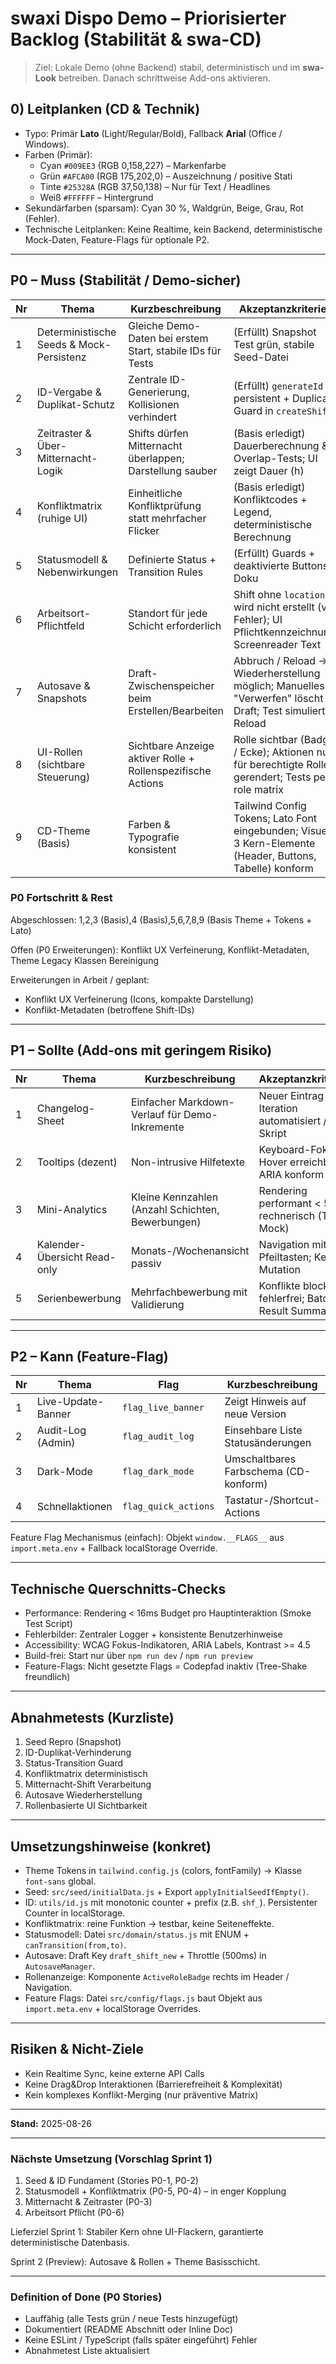 # swaxi Dispo Demo – Priorisierter Backlog (Stabilität & swa-CD)

> Ziel: Lokale Demo (ohne Backend) stabil, deterministisch und im **swa-Look** betreiben. Danach schrittweise Add-ons aktivieren.

## 0) Leitplanken (CD & Technik)

- Typo: Primär **Lato** (Light/Regular/Bold), Fallback **Arial** (Office / Windows).
- Farben (Primär):
  - Cyan `#009EE3` (RGB 0,158,227) – Markenfarbe
  - Grün `#AFCA00` (RGB 175,202,0) – Auszeichnung / positive Stati
  - Tinte `#25328A` (RGB 37,50,138) – Nur für Text / Headlines
  - Weiß `#FFFFFF` – Hintergrund
- Sekundärfarben (sparsam): Cyan 30 %, Waldgrün, Beige, Grau, Rot (Fehler).
- Technische Leitplanken: Keine Realtime, kein Backend, deterministische Mock-Daten, Feature-Flags für optionale P2.

---

## P0 – Muss (Stabilität / Demo-sicher)

| Nr | Thema | Kurzbeschreibung | Akzeptanzkriterien | Artefakte / Notizen |
|----|-------|------------------|--------------------|---------------------|
| 1 | Deterministische Seeds & Mock-Persistenz | Gleiche Demo-Daten bei erstem Start, stabile IDs für Tests | (Erfüllt) Snapshot Test grün, stabile Seed-Datei | `seed/initialData.js`, `seedSnapshot.test.js` |
| 2 | ID-Vergabe & Duplikat-Schutz | Zentrale ID-Generierung, Kollisionen verhindert | (Erfüllt) `generateId` persistent + Duplicate Guard in `createShift` | `utils/id.js`, Tests |
| 3 | Zeitraster & Über-Mitternacht-Logik | Shifts dürfen Mitternacht überlappen; Darstellung sauber | (Basis erledigt) Dauerberechnung & Overlap-Tests; UI zeigt Dauer (h) | `utils/shifts.js`, `timeAndConflict.test.js` |
| 4 | Konfliktmatrix (ruhige UI) | Einheitliche Konfliktprüfung statt mehrfacher Flicker | (Basis erledigt) Konfliktcodes + Legend, deterministische Berechnung | `computeShiftConflicts`, `conflicts.js` |
| 5 | Statusmodell & Nebenwirkungen | Definierte Status + Transition Rules | (Erfüllt) Guards + deaktivierte Buttons + Doku | `STATUS.md`, Tests |
| 6 | Arbeitsort-Pflichtfeld | Standort für jede Schicht erforderlich | Shift ohne `location` wird nicht erstellt (val. Fehler); UI Pflichtkennzeichnung; Screenreader Text | Form + Validation Tests |
| 7 | Autosave & Snapshots | Draft-Zwischenspeicher beim Erstellen/Bearbeiten | Abbruch / Reload -> Wiederherstellung möglich; Manuelles "Verwerfen" löscht Draft; Test simuliert Reload | `AutosaveManager` Erweiterung, Tests |
| 8 | UI-Rollen (sichtbare Steuerung) | Sichtbare Anzeige aktiver Rolle + Rollenspezifische Actions | Rolle sichtbar (Badge / Ecke); Aktionen nur für berechtigte Rollen gerendert; Tests per role matrix | UI Badge + Role-based conditional rendering |
| 9 | CD-Theme (Basis) | Farben & Typografie konsistent | Tailwind Config Tokens; Lato Font eingebunden; Visuell 3 Kern-Elemente (Header, Buttons, Tabelle) konform | `tailwind.config.js`, Theming README |


### P0 Fortschritt & Rest

Abgeschlossen: 1,2,3 (Basis),4 (Basis),5,6,7,8,9 (Basis Theme + Tokens + Lato)

Offen (P0 Erweiterungen): Konflikt UX Verfeinerung, Konflikt-Metadaten, Theme Legacy Klassen Bereinigung

Erweiterungen in Arbeit / geplant:

- Konflikt UX Verfeinerung (Icons, kompakte Darstellung)
- Konflikt-Metadaten (betroffene Shift-IDs)

---

## P1 – Sollte (Add-ons mit geringem Risiko)

| Nr | Thema | Kurzbeschreibung | Akzeptanzkriterien |
|----|-------|------------------|--------------------|
| 1 | Changelog-Sheet | Einfacher Markdown-Verlauf für Demo-Inkremente | Neuer Eintrag pro Iteration automatisiert / Skript |
| 2 | Tooltips (dezent) | Non-intrusive Hilfetexte | Keyboard-Fokus & Hover erreichbar; ARIA konform |
| 3 | Mini-Analytics | Kleine Kennzahlen (Anzahl Schichten, Bewerbungen) | Rendering performant < 5ms rechnerisch (Test Mock) |
| 4 | Kalender-Übersicht Read-only | Monats-/Wochenansicht passiv | Navigation mit Pfeiltasten; Keine Mutation |
| 5 | Serienbewerbung | Mehrfachbewerbung mit Validierung | Konflikte blockieren fehlerfrei; Batch Result Summary |

---

## P2 – Kann (Feature-Flag)

| Nr | Thema | Flag | Kurzbeschreibung |
|----|-------|------|------------------|
| 1 | Live-Update-Banner | `flag_live_banner` | Zeigt Hinweis auf neue Version |
| 2 | Audit-Log (Admin) | `flag_audit_log` | Einsehbare Liste Statusänderungen |
| 3 | Dark-Mode | `flag_dark_mode` | Umschaltbares Farbschema (CD-konform) |
| 4 | Schnellaktionen | `flag_quick_actions` | Tastatur-/Shortcut-Actions |

Feature Flag Mechanismus (einfach): Objekt `window.__FLAGS__` aus `import.meta.env` + Fallback localStorage Override.

---

## Technische Querschnitts-Checks

- Performance: Rendering < 16ms Budget pro Hauptinteraktion (Smoke Test Script)
- Fehlerbilder: Zentraler Logger + konsistente Benutzerhinweise
- Accessibility: WCAG Fokus-Indikatoren, ARIA Labels, Kontrast >= 4.5
- Build-frei: Start nur über `npm run dev` / `npm run preview`
- Feature-Flags: Nicht gesetzte Flags = Codepfad inaktiv (Tree-Shake freundlich)

---

## Abnahmetests (Kurzliste)

1. Seed Repro (Snapshot)
2. ID-Duplikat-Verhinderung
3. Status-Transition Guard
4. Konfliktmatrix deterministisch
5. Mitternacht-Shift Verarbeitung
6. Autosave Wiederherstellung
7. Rollenbasierte UI Sichtbarkeit

---

## Umsetzungshinweise (konkret)

- Theme Tokens in `tailwind.config.js` (colors, fontFamily) → Klasse `font-sans` global.
- Seed: `src/seed/initialData.js` + Export `applyInitialSeedIfEmpty()`.
- ID: `utils/id.js` mit monotonic counter + prefix (z.B. `shf_`). Persistenter Counter in localStorage.
- Konfliktmatrix: reine Funktion → testbar, keine Seiteneffekte.
- Statusmodell: Datei `src/domain/status.js` mit ENUM + `canTransition(from,to)`.
- Autosave: Draft Key `draft_shift_new` + Throttle (500ms) in `AutosaveManager`.
- Rollenanzeige: Komponente `ActiveRoleBadge` rechts im Header / Navigation.
- Feature Flags: Datei `src/config/flags.js` baut Objekt aus `import.meta.env` + localStorage Overrides.

---

## Risiken & Nicht-Ziele

- Kein Realtime Sync, keine externe API Calls
- Keine Drag&Drop Interaktionen (Barrierefreiheit & Komplexität)
- Kein komplexes Konflikt-Merging (nur präventive Matrix)

---
**Stand:** 2025-08-26

---

### Nächste Umsetzung (Vorschlag Sprint 1)

1. Seed & ID Fundament (Stories P0-1, P0-2)
2. Statusmodell + Konfliktmatrix (P0-5, P0-4) – in enger Kopplung
3. Mitternacht & Zeitraster (P0-3)
4. Arbeitsort Pflicht (P0-6)

Lieferziel Sprint 1: Stabiler Kern ohne UI-Flackern, garantierte deterministische Datenbasis.

Sprint 2 (Preview): Autosave & Rollen + Theme Basisschicht.

---

### Definition of Done (P0 Stories)

- Lauffähig (alle Tests grün / neue Tests hinzugefügt)
- Dokumentiert (README Abschnitt oder Inline Doc)
- Keine ESLint / TypeScript (falls später eingeführt) Fehler
- Abnahmetest Liste aktualisiert
